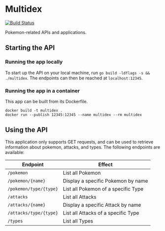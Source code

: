 # Multidex

[![Build Status](https://travis-ci.org/reaxun/multidex.svg?branch=master)](https://travis-ci.org/reaxun/multidex)


Pokemon-related APIs and applications.

## Starting the API

### Running the app locally

To start up the API on your local machine, run `go build -ldflags -s && ./multidex`.
The endpoints can then be reached at `localhost:12345`.

### Running the app in a container

This app can be built from its Dockerfile.

```
docker build -t multidex .
docker run --publish 12345:12345 --name multidex --rm multidex
```

## Using the API

This application only supports GET requests, and can be used to retrieve information about pokemon, attacks, and types.
The following endpoints are available:

| Endpoint               | Effect                              |
|------------------------|-------------------------------------|
| `/pokemon`             | List all Pokemon                    |
| `/pokemon/{name}`      | Display a specific Pokemon by name  |
| `/pokemon/type/{type}` | List all Pokemon of a specific Type |
| `/attacks`             | List all Attacks                    |
| `/attacks/{name}`      | Display a specific Attack by name   |
| `/attacks/type/{type}` | List all Attacks of a specific Type |
| `/types`               | List all Types                      |
